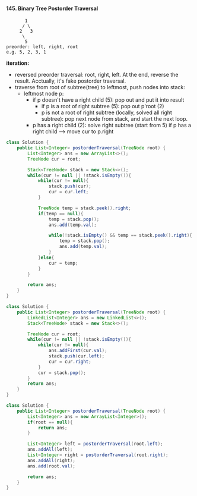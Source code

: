 #### 145. Binary Tree Postorder Traversal
```
       1
      / \
     2   3
      \  
       5
preorder: left, right, root
e.g. 5, 2, 3, 1
```
__iteration:__
* reversed preorder traversal: root, right, left. At the end, reverse the result. Acctually, it's fake postorder traversal.
* traverse from root of subtree(tree) to leftmost, push nodes into stack:
  - leftmost node p:
    - if p doesn't have a right child (5): pop out and put it into result
      - if p is a root of right subtree (5): pop out p'root (2)
      - p is not a root of right subtree (locally, solved all right subtree): pop next node from stack, and start the next loop.
    - p has a right child (2): solve right subtree (start from 5)
if p has a right child --> move cur to p.right

```java
class Solution {
    public List<Integer> postorderTraversal(TreeNode root) {
        List<Integer> ans = new ArrayList<>();
        TreeNode cur = root;

        Stack<TreeNode> stack = new Stack<>();
        while(cur != null || !stack.isEmpty()){
            while(cur != null){
                stack.push(cur);
                cur = cur.left;
            }

            TreeNode temp = stack.peek().right;
            if(temp == null){
                temp = stack.pop();
                ans.add(temp.val);

                while(!stack.isEmpty() && temp == stack.peek().right){
                    temp = stack.pop();
                    ans.add(temp.val);
                }
            }else{
                cur = temp;
            }  
        }

        return ans;
    }
}
```
```java
class Solution {
    public List<Integer> postorderTraversal(TreeNode root) {
        LinkedList<Integer> ans = new LinkedList<>();
        Stack<TreeNode> stack = new Stack<>();

        TreeNode cur = root;
        while(cur != null || !stack.isEmpty()){
            while(cur != null){
                ans.addFirst(cur.val);
                stack.push(cur.left);
                cur = cur.right;
            }
            cur = stack.pop();
        }
        return ans;   
    }
}
```
```java
class Solution {
    public List<Integer> postorderTraversal(TreeNode root) {
        List<Integer> ans = new ArrayList<Integer>();
        if(root == null){
            return ans;
        }

        List<Integer> left = postorderTraversal(root.left);
        ans.addAll(left);
        List<Integer> right = postorderTraversal(root.right);
        ans.addAll(right);
        ans.add(root.val);

        return ans;
    }
}
```
